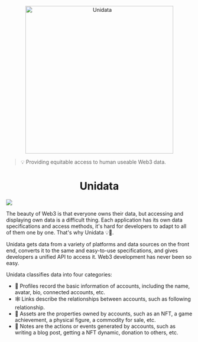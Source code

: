 <p align="center">
    <img src="https://i.imgur.com/W3q4Vte.jpg" alt="Unidata" width="400">
</p>

> 💡 Providing equitable access to human useable Web3 data.

<h1 align="center">Unidata</h1>

[![](https://img.shields.io/badge/chat-on%20discord-7289da.svg?logo=discord&style=flat-square)](https://discord.gg/ggrfhdS9Fe)

The beauty of Web3 is that everyone owns their data, but accessing and displaying own data is a difficult thing. Each application has its own data specifications and access methods, it's hard for developers to adapt to all of them one by one. That's why Unidata 💡🧶.

Unidata gets data from a variety of platforms and data sources on the front end, converts it to the same and easy-to-use specifications, and gives developers a unified API to access it. Web3 development has never been so easy.

Unidata classifies data into four categories:

-   👾 Profiles record the basic information of accounts, including the name, avatar, bio, connected accounts, etc.
-   🕸 Links describe the relationships between accounts, such as following relationship.
-   💎 Assets are the properties owned by accounts, such as an NFT, a game achievement, a physical figure, a commodity for sale, etc.
-   🎼 Notes are the actions or events generated by accounts, such as writing a blog post, getting a NFT dynamic, donation to others, etc.

